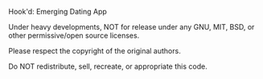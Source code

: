 Hook'd: Emerging Dating App

Under heavy developments, NOT for release under any GNU, MIT, BSD, or other permissive/open source licenses.

Please respect the copyright of the original authors.

Do NOT redistribute, sell, recreate, or appropriate this code.
